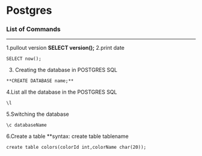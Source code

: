 
# Postgres

### List of Commands
***
1.pullout version
**SELECT version();**
2.print date
```
SELECT now();
```
3. Creating the database in POSTGRES SQL
```
**CREATE DATABASE name;**
```
4.List all the database in the POSTGRES SQL
```
\l
```
5.Switching the database 
```
\c databaseName
```
6.Create a table 
**syntax: create table tablename
```
create table colors(colorId int,colorName char(20));
```
